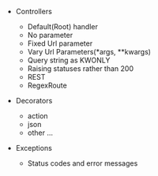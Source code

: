 
- Controllers
  + Default(Root) handler
  + No parameter
  + Fixed Url parameter
  * Vary Url Parameters(*args, **kwargs)
  * Query string as KWONLY 
  * Raising statuses rather than 200
  * REST
  * RegexRoute

- Decorators
  * action
  * json
  * other ...


- Exceptions
  * Status codes and error messages
